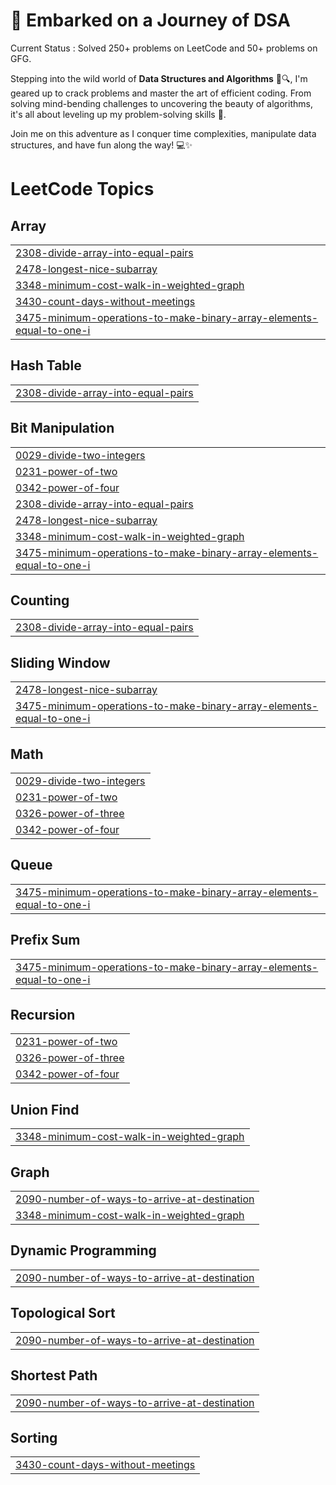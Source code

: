 # 🚀 Embarked on a Journey of DSA

Current Status : Solved 250+ problems on LeetCode and 50+ problems on GFG.

Stepping into the wild world of **Data Structures and Algorithms** 🧠🔍, I'm geared up to crack problems and master the art of efficient coding. From solving mind-bending challenges to uncovering the beauty of algorithms, it's all about leveling up my problem-solving skills 💪.

Join me on this adventure as I conquer time complexities, manipulate data structures, and have fun along the way! 💻✨

<!---LeetCode Topics Start-->
# LeetCode Topics
## Array
|  |
| ------- |
| [2308-divide-array-into-equal-pairs](https://github.com/kamnajain06/CrackYourPlacement/tree/master/2308-divide-array-into-equal-pairs) |
| [2478-longest-nice-subarray](https://github.com/kamnajain06/CrackYourPlacement/tree/master/2478-longest-nice-subarray) |
| [3348-minimum-cost-walk-in-weighted-graph](https://github.com/kamnajain06/CrackYourPlacement/tree/master/3348-minimum-cost-walk-in-weighted-graph) |
| [3430-count-days-without-meetings](https://github.com/kamnajain06/CrackYourPlacement/tree/master/3430-count-days-without-meetings) |
| [3475-minimum-operations-to-make-binary-array-elements-equal-to-one-i](https://github.com/kamnajain06/CrackYourPlacement/tree/master/3475-minimum-operations-to-make-binary-array-elements-equal-to-one-i) |
## Hash Table
|  |
| ------- |
| [2308-divide-array-into-equal-pairs](https://github.com/kamnajain06/CrackYourPlacement/tree/master/2308-divide-array-into-equal-pairs) |
## Bit Manipulation
|  |
| ------- |
| [0029-divide-two-integers](https://github.com/kamnajain06/CrackYourPlacement/tree/master/0029-divide-two-integers) |
| [0231-power-of-two](https://github.com/kamnajain06/CrackYourPlacement/tree/master/0231-power-of-two) |
| [0342-power-of-four](https://github.com/kamnajain06/CrackYourPlacement/tree/master/0342-power-of-four) |
| [2308-divide-array-into-equal-pairs](https://github.com/kamnajain06/CrackYourPlacement/tree/master/2308-divide-array-into-equal-pairs) |
| [2478-longest-nice-subarray](https://github.com/kamnajain06/CrackYourPlacement/tree/master/2478-longest-nice-subarray) |
| [3348-minimum-cost-walk-in-weighted-graph](https://github.com/kamnajain06/CrackYourPlacement/tree/master/3348-minimum-cost-walk-in-weighted-graph) |
| [3475-minimum-operations-to-make-binary-array-elements-equal-to-one-i](https://github.com/kamnajain06/CrackYourPlacement/tree/master/3475-minimum-operations-to-make-binary-array-elements-equal-to-one-i) |
## Counting
|  |
| ------- |
| [2308-divide-array-into-equal-pairs](https://github.com/kamnajain06/CrackYourPlacement/tree/master/2308-divide-array-into-equal-pairs) |
## Sliding Window
|  |
| ------- |
| [2478-longest-nice-subarray](https://github.com/kamnajain06/CrackYourPlacement/tree/master/2478-longest-nice-subarray) |
| [3475-minimum-operations-to-make-binary-array-elements-equal-to-one-i](https://github.com/kamnajain06/CrackYourPlacement/tree/master/3475-minimum-operations-to-make-binary-array-elements-equal-to-one-i) |
## Math
|  |
| ------- |
| [0029-divide-two-integers](https://github.com/kamnajain06/CrackYourPlacement/tree/master/0029-divide-two-integers) |
| [0231-power-of-two](https://github.com/kamnajain06/CrackYourPlacement/tree/master/0231-power-of-two) |
| [0326-power-of-three](https://github.com/kamnajain06/CrackYourPlacement/tree/master/0326-power-of-three) |
| [0342-power-of-four](https://github.com/kamnajain06/CrackYourPlacement/tree/master/0342-power-of-four) |
## Queue
|  |
| ------- |
| [3475-minimum-operations-to-make-binary-array-elements-equal-to-one-i](https://github.com/kamnajain06/CrackYourPlacement/tree/master/3475-minimum-operations-to-make-binary-array-elements-equal-to-one-i) |
## Prefix Sum
|  |
| ------- |
| [3475-minimum-operations-to-make-binary-array-elements-equal-to-one-i](https://github.com/kamnajain06/CrackYourPlacement/tree/master/3475-minimum-operations-to-make-binary-array-elements-equal-to-one-i) |
## Recursion
|  |
| ------- |
| [0231-power-of-two](https://github.com/kamnajain06/CrackYourPlacement/tree/master/0231-power-of-two) |
| [0326-power-of-three](https://github.com/kamnajain06/CrackYourPlacement/tree/master/0326-power-of-three) |
| [0342-power-of-four](https://github.com/kamnajain06/CrackYourPlacement/tree/master/0342-power-of-four) |
## Union Find
|  |
| ------- |
| [3348-minimum-cost-walk-in-weighted-graph](https://github.com/kamnajain06/CrackYourPlacement/tree/master/3348-minimum-cost-walk-in-weighted-graph) |
## Graph
|  |
| ------- |
| [2090-number-of-ways-to-arrive-at-destination](https://github.com/kamnajain06/CrackYourPlacement/tree/master/2090-number-of-ways-to-arrive-at-destination) |
| [3348-minimum-cost-walk-in-weighted-graph](https://github.com/kamnajain06/CrackYourPlacement/tree/master/3348-minimum-cost-walk-in-weighted-graph) |
## Dynamic Programming
|  |
| ------- |
| [2090-number-of-ways-to-arrive-at-destination](https://github.com/kamnajain06/CrackYourPlacement/tree/master/2090-number-of-ways-to-arrive-at-destination) |
## Topological Sort
|  |
| ------- |
| [2090-number-of-ways-to-arrive-at-destination](https://github.com/kamnajain06/CrackYourPlacement/tree/master/2090-number-of-ways-to-arrive-at-destination) |
## Shortest Path
|  |
| ------- |
| [2090-number-of-ways-to-arrive-at-destination](https://github.com/kamnajain06/CrackYourPlacement/tree/master/2090-number-of-ways-to-arrive-at-destination) |
## Sorting
|  |
| ------- |
| [3430-count-days-without-meetings](https://github.com/kamnajain06/CrackYourPlacement/tree/master/3430-count-days-without-meetings) |
<!---LeetCode Topics End-->
